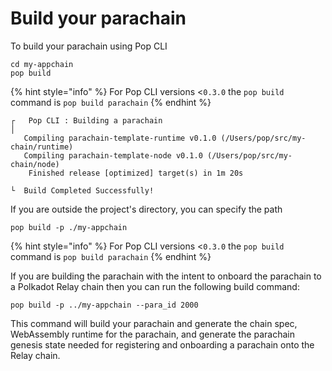 # Build your parachain

To build your parachain using Pop CLI

```shell
cd my-appchain
pop build
```

{% hint style="info" %}
For Pop CLI versions <`0.3.0` the `pop build` command is `pop build parachain`
{% endhint %}

```
┌   Pop CLI : Building a parachain
│
   Compiling parachain-template-runtime v0.1.0 (/Users/pop/src/my-chain/runtime)
   Compiling parachain-template-node v0.1.0 (/Users/pop/src/my-chain/node)
    Finished release [optimized] target(s) in 1m 20s

└  Build Completed Successfully!
```

If you are outside the project's directory, you can specify the path

```shell
pop build -p ./my-appchain
```

{% hint style="info" %}
For Pop CLI versions <`0.3.0` the `pop build` command is `pop build parachain`
{% endhint %}

If you are building the parachain with the intent to onboard the parachain to a Polkadot Relay chain then you can run the following build command:

```
pop build -p ../my-appchain --para_id 2000
```

This command will build your parachain and generate the chain spec, WebAssembly runtime for the parachain, and generate the parachain genesis state needed for registering and onboarding a parachain onto the Relay chain.
